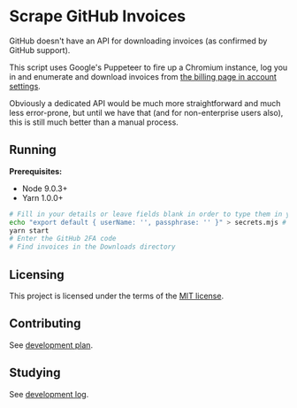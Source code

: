# Scrape GitHub Invoices

GitHub doesn't have an API for downloading invoices (as confirmed by GitHub support).

This script uses Google's Puppeteer to fire up a Chromium instance, log you in and enumerate and download invoices
from [the billing page in account settings](https://github.com/settings/billing).

Obviously a dedicated API would be much more straightforward and much less error-prone, but until we have that
(and for non-enterprise users also), this is still much better than a manual process.

## Running

**Prerequisites:**

- Node 9.0.3+
- Yarn 1.0.0+

```sh
# Fill in your details or leave fields blank in order to type them in yourself
echo "export default { userName: '', passphrase: '' }" > secrets.mjs # Git ignored
yarn start
# Enter the GitHub 2FA code
# Find invoices in the Downloads directory
```

## Licensing

This project is licensed under the terms of the [MIT license](LICENSE.md).

## Contributing

See [development plan](doc/tasks.md).

## Studying

See [development log](doc/notes.md).
